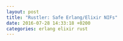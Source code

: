 ```yaml
---
layout: post
title: "Rustler: Safe Erlang/Elixir NIFs"
date: 2016-07-28 14:33:18 +0200
categories: erlang elixir rust
---
```

